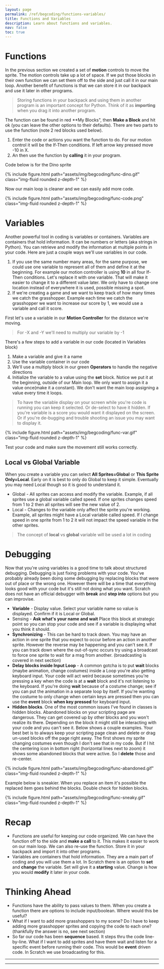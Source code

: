 ```yaml
---
layout: page
permalink: /ref/begcoding/functions-variables/
title: Functions and Variables
description: Learn about functions and variables.
nav: false
toc: true
---
```

# Functions
In the previous section we created a set of **motion** controls to move the sprite. The motion controls take up a lot of space. If we put those blocks in their own function we can set them off to the side and just call it in our main loop. Another benefit of functions is that we can store it in our backpack and use it later in other programs. 
> Storing functions in your backpack and using them in another program is an important concept for Python. Think of it as **importing** when you drag it into another program.  

The function can be found in red **My Blocks", then **Make a Block** and hit ok (you can leave the other options to their defaults).
There are two parts to use the function (note 2 red blocks used below). 
1. Enter the code or actions you want the function to do. For our motion control it will be the If-Then conditions. If left arrow key pressed move -10 in X.
2. An then use the function by **calling** it in your program.

Code below is for the Dino ​sprite
<div class="row">
    <div class="col-md mt-3 mt-md-0">
        {% include figure.html path="assets/img/begcoding/func-dino.gif" class="img-fluid rounded z-depth-1" %}
    </div>
</div>

Now our main loop is cleaner and we can easily add more code.
<div class="row">
    <div class="col-md mt-3 mt-md-0">
        {% include figure.html path="assets/img/begcoding/func-code.png" class="img-fluid rounded z-depth-1" %}
    </div>
</div>

# Variables
Another powerful tool in coding is variables or containers. Variables are containers that hold information. It can be numbers or letters (aka strings in Python). You can retrieve and modify the information at multiple points in your code. Here are just a couple ways we'll use variables in our code.
​​
1. ​If you use the same number many areas, for the same purpose, we could use one variable to represent all of them and define it at the beginning. For example our motion controller is using **10** in all four If-Then conditions. Let's replace it with one variable. That will make it easier to change it to a different value later. We only have to change one location instead of everywhere it is used, possible missing a spot.
2. If we're creating a game and we want to keep track of how many times we catch the grasshopper. Example each time we catch the grasshopper we want to increase our score by 1, we would use a variable and call it score.​​​  

First let's use a variable in our **Motion Controller** for the distance we're moving.  

> For -X and -Y we'll need to multiply our variable by -1  

There's a few steps to add a variable in our code (located in Variables block)
1. Make a variable and give it a name
2. Use the variable container in our code
3. We'll use a multiply block in our green **Operators** to handle the negative directions
4. Initialize the variable to a value using the **set** block. Notice we put it at the beginning, outside of our Main loop. We only want to assign it a value once(make it a constant). We don't want the main loop assigning a value every time it loops.

> To have the variable display on your screen while you're code is running you can keep it selected. Or de-select to have it hidden. If you're variable is a score you would want it displayed on the screen. Or if you're de-bugging and trouble shooting an issue you may want to display it.  

<div class="row">
    <div class="col-md mt-3 mt-md-0">
        {% include figure.html path="assets/img/begcoding/func-var.gif" class="img-fluid rounded z-depth-1" %}
    </div>
</div>

Test your code and make sure the movement still works correctly.

## Local vs Global Variable
When you create a variable you can select **All Sprites=Global** or **This Sprite Only=Local**. Early on it is best to only do Global to keep it simple. Eventually you may need Local though so it is good to understand it.
* Global - All sprites can access and modify the variable. Example, if all sprites use a global variable called speed. If one sprites changes speed from 1 to 2 then all sprites will see the new value of 2.
* ​Local - Changes to the variable only affect the sprite you're working. Example, all sprites might have a Local variable called speed. If I change speed in one sprite from 1 to 2 it will not impact the speed variable in the other sprites.

> The concept of **local** vs **global** variable will be used a lot in coding  

# Debugging
Now that you're using variables is a good time to talk about structured debugging. Debugging is just fixing problems with your code. You've probably already been doing some debugging by replacing blocks that were out of place or the wrong one. However there will be a time that everything looks good with your code but it's still not doing what you want. Scratch does not have an official debugger with **break** and **step into** options but you can improvise.
* **Variable** - Display value. Select your variable name so value is displayed. Confirm if it is Local or Global.
* Sensing - **Ask what's your name and wait** Place this block at strategic point so you can stop your code and see if a variable is displaying what you think it should.
* **Synchronizing** - This can be hard to track down. You may have an action in one sprite that you expect to occur before an action in another sprite. However the reverse may be happening and you can't see it. If you can track down where the out-of-sync occurs try using a broadcast to force one sprite to wait for a msg from another. (broadcasting is covered in next section)
* **Delay blocks inside Input Loop** - A common gotcha is to put **wait** blocks (maybe animation, change costumes) inside a Loop you're also getting keyboard input. Your code will act weird because sometimes you're pressing a key when the code is at a **wait** block and it's not listening to the keyboard. If you're doing **wait** because of a costume change; see if you can put the animation in a separate loop by itself. If you're wanting the costume to only change when certain keys are pressed then you can use the **event** block **when key pressed** for keyboard input. 
* **Hidden blocks**. One of the most common issues I've found in classes is hidden blocks. Abandoned blocks on your scripting page are dangerous. They can get covered up by other blocks and you won't realize its there. Depending on the block it might still be interacting with your code and you can't see it. Below shows a couple examples. Your best bet is to always keep your scripting page clean and delete or drag un-used blocks off the page right away. The first shows my sprite changing costumes even though I don't see that in my code. But if I hit the centering icon in bottom right (horizontal lines next to zoom) it shows some abandoned blocks that were active. So I **delete** those and re-center.
<div class="row">
    <div class="col-md mt-3 mt-md-0">
        {% include figure.html path="assets/img/begcoding/func-abandoned.gif" class="img-fluid rounded z-depth-1" %}
    </div>
</div>

Example below is sneakier. When you replace an item it's possible the replaced item goes behind the blocks. Double check for hidden blocks.
<div class="row">
    <div class="col-md mt-3 mt-md-0">
        {% include figure.html path="assets/img/begcoding/func-sneaky.gif" class="img-fluid rounded z-depth-1" %}
    </div>
</div>

# Recap
* Functions are useful for keeping our code organized. We can have the function off to the side and **make a call** to it. This makes it easier to work on our main loop. We can also re-use the function. Store it in your backpack and import it into other programs.
* ​Variables are containers that hold information. They are a main part of coding and you will use them a lot. In Scratch there is an option to **set** and **change** the variable. Set will give it a **starting** value. Change is how you would **modify** it later in your code.  

# Thinking Ahead
* Functions have the ability to pass values to them. When you create a function there are options to include input/boolean. Where would this be useful?
* What if I want to add more grasshoppers to my scene? Do I have to keep adding more grasshopper sprites and copying the code to each one? (thankfully the answer is no, see next section)
* So far our code has been **sequence** based. It steps thru the code line-by-line. What if I want to add sprites and have them wait and listen for a specific event before running their code. This would be **event** driven code. In Scratch we use broadcasting for this.

-----------------------------  
-----------------------------  